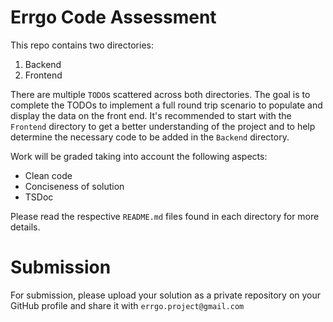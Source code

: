 # Errgo Code Assessment
This repo contains two directories:
1. Backend
2. Frontend

There are multiple `TODO`s scattered across both directories. The goal is to complete the TODOs to implement a full round trip scenario to populate and display the data on the front end. It's recommended to start with the `Frontend` directory to get a better understanding of the project and to help determine the necessary code to be added in the `Backend` directory.

Work will be graded taking into account the following aspects:
- Clean code
- Conciseness of solution
- TSDoc

Please read the respective `README.md` files found in each directory for more details.

# Submission
For submission, please upload your solution as a private repository on your GitHub profile and share it with `errgo.project@gmail.com`